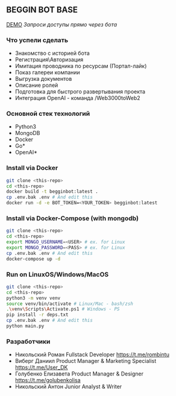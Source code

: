 ## BEGGIN BOT BASE
[DEMO](https://t.me/beggin_hack_bot) _Запроси доступы прямо через бота_
### Что успели сделать
* Знакомство с историей бота
* Регистрация\Авторизация
* Имитация проводника по ресурсам (Портал-лайк)
* Показ галереи компании
* Выгрузка документов
* Описание ролей
* Подготовка для быстрого развертывания проекта
* Интеграция OpenAI - команда /Web3000toWeb2 

### Основной стек технологий
* Python3
* MongoDB
* Docker
* Go*
* OpenAI*

### Install via Docker
```bash
git clone <this-repo>
cd <this-repo>
docker build -t begginbot:latest .
cp .env.bak .env # And edit this
docker run -d -e BOT_TOKEN=<YOUR_TOKEN> begginbot:latest
```

### Install via Docker-Compose (with mongodb)
```bash
git clone <this-repo>
cd <this-repo>
export MONGO_USERNAME=<USER> # ex. for Linux
export MONGO_PASSWORD=<PASS> # ex. for Linux
cp .env.bak .env # And edit this
docker-compose up -d
```

### Run on LinuxOS/Windows/MacOS
```bash
git clone <this-repo>
cd <this-repo>
python3 -m venv venv
source venv/bin/activate # Linux/Mac - bash/zsh
.\venv\Scripts\Activate.ps1 # Windows - PS
pip install -r deps.txt
cp .env.bak .env # And edit this
python main.py
```

### Разработчики
* Никольский Роман Fullstack Developer https://t.me/rombintu
* Виберг Даниил Product Manager & Marketing Specialist https://t.me/User_DK
* Голубенко Елизавета Product Manager & Designer https://t.me/golubenkolisa
* Никольский Антон Junior Analyst & Writer